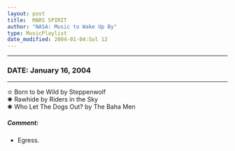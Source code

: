 ```yaml
---
layout: post
title:  MARS SPIRIT
author: "NASA: Music to Wake Up By"
type: MusicPlaylist
date_modified: 2004-01-04:Sol 12
---
```


----
### DATE: January 16, 2004
----
✫ Born to be Wild by Steppenwolf  &nbsp;<br />✺ Rawhide by Riders in the Sky  &nbsp;<br />✺ Who Let The Dogs Out? by The Baha Men

##### Comment:
* Egress.

